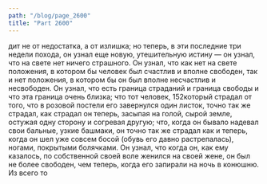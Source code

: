 ```yaml
---
path: "/blog/page_2600"
title: "Part 2600"
---
```


дит не от недостатка, а от излишка; но теперь, в эти последние три недели похода, он узнал еще новую, утешительную истину — он узнал, что на свете нет ничего страшного. Он узнал, что как нет на свете положения, в котором бы человек был счастлив и вполне свободен, так и нет положения, в котором бы он был вполне несчастлив и несвободен. Он узнал, что есть граница страданий и граница свободы и что эта граница очень близка; что тот человек, 152который страдал от того, что в розовой постели его завернулся один листок, точно так же страдал, как страдал он теперь, засыпая на голой, сырой земле, остужая одну сторону и согревая другую; что, когда он бывало надевал свои бальные, узкие башмаки, он точно так же страдал как и теперь, когда он шел уже совсем босой (обувь его давно растрепалась), ногами, покрытыми болячками. Он узнал, что когда он, как ему казалось, по собственной своей воле женился на своей жене, он был не более свободен, чем теперь, когда его запирали на ночь в конюшню. Из всего то
